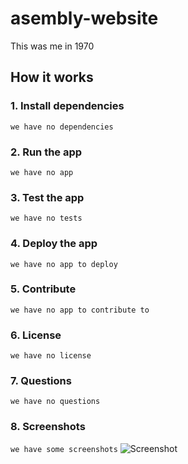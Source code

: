 # asembly-website
This  was me in 1970

## How it works
### 1. Install dependencies
```we have no dependencies```

### 2. Run the app
```we have no app```

### 3. Test the app
```we have no tests```

### 4. Deploy the app
```we have no app to deploy```

### 5. Contribute
```we have no app to contribute to```

### 6. License
```we have no license```

### 7. Questions
```we have no questions```

### 8. Screenshots
```we have some screenshots```
![Screenshot](images/1.png)
